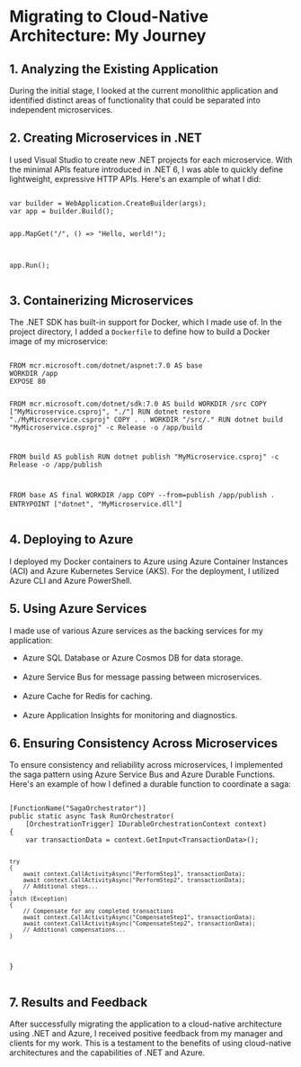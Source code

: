 <h1>Migrating to Cloud-Native Architecture: My Journey</h1>

<h2>1. Analyzing the Existing Application</h2>
<p>During the initial stage, I looked at the current monolithic application and identified distinct areas of functionality that could be separated into independent microservices.</p>

<h2>2. Creating Microservices in .NET</h2>
<p>I used Visual Studio to create new .NET projects for each microservice. With the minimal APIs feature introduced in .NET 6, I was able to quickly define lightweight, expressive HTTP APIs. Here's an example of what I did:</p>
<pre>
<code>
var builder = WebApplication.CreateBuilder(args);
var app = builder.Build();

app.MapGet("/", () => "Hello, world!");

app.Run();
</code>
</pre>

<h2>3. Containerizing Microservices</h2>
<p>The .NET SDK has built-in support for Docker, which I made use of. In the project directory, I added a <code>Dockerfile</code> to define how to build a Docker image of my microservice:</p>
<pre>
<code>
FROM mcr.microsoft.com/dotnet/aspnet:7.0 AS base
WORKDIR /app
EXPOSE 80

FROM mcr.microsoft.com/dotnet/sdk:7.0 AS build
WORKDIR /src
COPY ["MyMicroservice.csproj", "./"]
RUN dotnet restore "./MyMicroservice.csproj"
COPY . .
WORKDIR "/src/."
RUN dotnet build "MyMicroservice.csproj" -c Release -o /app/build

FROM build AS publish
RUN dotnet publish "MyMicroservice.csproj" -c Release -o /app/publish

FROM base AS final
WORKDIR /app
COPY --from=publish /app/publish .
ENTRYPOINT ["dotnet", "MyMicroservice.dll"]
</code>
</pre>

<h2>4. Deploying to Azure</h2>
<p>I deployed my Docker containers to Azure using Azure Container Instances (ACI) and Azure Kubernetes Service (AKS). For the deployment, I utilized Azure CLI and Azure PowerShell.</p>

<h2>5. Using Azure Services</h2>
<p>I made use of various Azure services as the backing services for my application:</p>
<ul>
  <li>Azure SQL Database or Azure Cosmos DB for data storage.</li>
  <br>
  <li>Azure Service Bus for message passing between microservices.</li>
  <br>
  <li>Azure Cache for Redis for caching.</li>
  <br>
  <li>Azure Application Insights for monitoring and diagnostics.</li>
</ul>

<h2>6. Ensuring Consistency Across Microservices</h2>
<p>To ensure consistency and reliability across microservices, I implemented the saga pattern using Azure Service Bus and Azure Durable Functions. Here's an example of how I defined a durable function to coordinate a saga:</p>
<pre>
<code>
[FunctionName("SagaOrchestrator")]
public static async Task RunOrchestrator(
    [OrchestrationTrigger] IDurableOrchestrationContext context)
{
    var transactionData = context.GetInput&lt;TransactionData&gt;();

    try
    {
        await context.CallActivityAsync("PerformStep1", transactionData);
        await context.CallActivityAsync("PerformStep2", transactionData);
        // Additional steps...
    }
    catch (Exception)
    {
        // Compensate for any completed transactions
        await context.CallActivityAsync("CompensateStep1", transactionData);
        await context.CallActivityAsync("CompensateStep2", transactionData);
        // Additional compensations...
    }
}
</code>
</pre>

<h2>7. Results and Feedback</h2>
<p>After successfully migrating the application to a cloud-native architecture using .NET and Azure, I received positive feedback from my manager and clients for my work. This is a testament to the benefits of using cloud-native architectures and the capabilities of .NET and Azure.</p>
